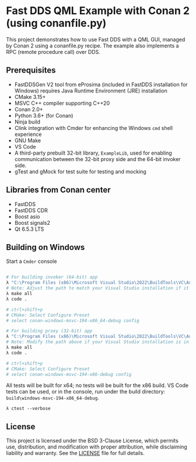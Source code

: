 # Fast DDS QML Example with Conan 2 (using conanfile.py)

This project demonstrates how to use Fast DDS with a QML GUI, managed by Conan 2 using a conanfile.py recipe. The example also implements a RPC (remote procedure call) over DDS.

## Prerequisites
- FastDDSGen V2 tool from eProsima (included in FastDDS installation for Windows) requires Java Runtime Environment (JRE) installation
- CMake 3.15+
- MSVC C++ compiler supporting C++20
- Conan 2.0+
- Python 3.6+ (for Conan)
- Ninja build
- Clink integration with Cmder for enhancing the Windows `cmd` shell experience
- GNU Make
- VS Code
- A third-party prebuilt 32-bit library, `ExampleLib`, used for enabling communication between the 32-bit proxy side and the 64-bit invoker side.
- gTest and gMock for test suite for testing and mocking
## Libraries from Conan center
- FastDDS
- FastDDS CDR
- Boost asio
- Boost signals2
- Qt 6.5.3 LTS

## Building on Windows
Start a `Cmder` console
```bash

# For building invoker (64-bit) app
λ "C:\Program Files (x86)\Microsoft Visual Studio\2022\BuildTools\VC\Auxiliary\Build\vcvarsall.bat" x64
# Note: Adjust the path to match your Visual Studio installation if it differs.
λ make all
λ code .

# ctrl+shift+p
# CMake: Select Configure Preset
# select conan-windows-msvc-194-x86_64-debug config

# For building proxy (32-bit) app
λ "C:\Program Files (x86)\Microsoft Visual Studio\2022\BuildTools\VC\Auxiliary\Build\vcvarsall.bat" x86
# Note: Modify the path above if your Visual Studio installation is in a different location.
λ make all
λ code .

# ctrl+shift+p
# CMake: Select Configure Preset
# select conan-windows-msvc-194-x86-debug config
```
All tests will be built for x64; no tests will be built for the x86 build. VS Code tests can be used, or in the console, run under the build directory: `build\windows-msvc-194-x86_64-debug`.
```
λ ctest --verbose
```
## License
This project is licensed under the BSD 3-Clause License, which permits use, distribution, and modification with proper attribution, while disclaiming liability and warranty. See the [LICENSE](./LICENSE) file for full details.